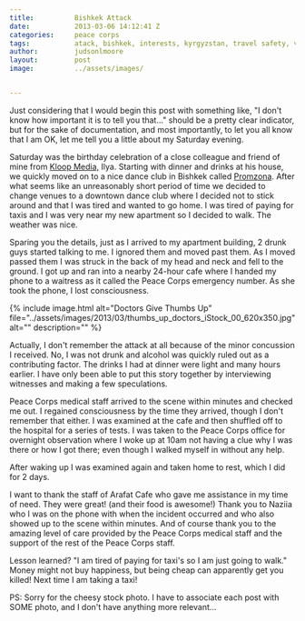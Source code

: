 ```yaml
---
title:			Bishkek Attack
date:			2013-03-06 14:12:41 Z
categories:		peace corps
tags:			atack, bishkek, interests, kyrgyzstan, travel safety, violence
author:			judsonlmoore
layout:			post
image:			../assets/images/


---
```


Just considering that I would begin this post with something like, "I don't know how important it is to tell you that..." should be a pretty clear indicator, but for the sake of documentation, and most importantly, to let you all know that I am OK, let me tell you a little about my Saturday evening.

Saturday was the birthday celebration of a close colleague and friend of mine from [Kloop Media,](http://kloop.kg/) Ilya. Starting with dinner and drinks at his house, we quickly moved on to a nice dance club in Bishkek called [Promzona](http://promzona.kg/). After what seems like an unreasonably short period of time we decided to change venues to a downtown dance club where I decided not to stick around and that I was tired and wanted to go home. I was tired of paying for taxis and I was very near my new apartment so I decided to walk. The weather was nice.

Sparing you the details, just as I arrived to my apartment building, 2 drunk guys started talking to me. I ignored them and moved past them. As I moved passed them I was struck in the back of my head and neck and fell to the ground. I got up and ran into a nearby 24-hour cafe where I handed my phone to a waitress as it called the Peace Corps emergency number. As she took the phone, I lost consciousness.

{% include image.html alt="Doctors Give Thumbs Up" file="../assets/images/2013/03/thumbs_up_doctors_iStock_00_620x350.jpg" alt="" description="" %}

Actually, I don't remember the attack at all because of the minor concussion I received. No, I was not drunk and alcohol was quickly ruled out as a contributing factor. The drinks I had at dinner were light and many hours earlier. I have only been able to put this story together by interviewing witnesses and making a few speculations.

Peace Corps medical staff arrived to the scene within minutes and checked me out. I regained consciousness by the time they arrived, though I don't remember that either. I was examined at the cafe and then shuffled off to the hospital for a series of tests. I was taken to the Peace Corps office for overnight observation where I woke up at 10am not having a clue why I was there or how I got there; even though I walked myself in without any help.

After waking up I was examined again and taken home to rest, which I did for 2 days.

I want to thank the staff of Arafat Cafe who gave me assistance in my time of need. They were great! (and their food is awesome!) Thank you to Naziia who I was on the phone with when the incident occurred and who also showed up to the scene within minutes. And of course thank you to the amazing level of care provided by the Peace Corps medical staff and the support of the rest of the Peace Corps staff.

Lesson learned? "I am tired of paying for taxi's so I am just going to walk." Money might not buy happiness, but being cheap can apparently get you killed! Next time I am taking a taxi!

PS: Sorry for the cheesy stock photo. I have to associate each post with SOME photo, and I don't have anything more relevant...

